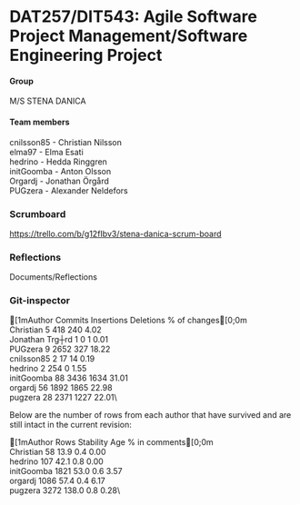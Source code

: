# DAT257/DIT543: Agile Software Project Management/Software Engineering Project
#### Group
M/S STENA DANICA
#### Team members
cnilsson85 - Christian Nilsson\
elma97 - Elma Esati\
hedrino - Hedda Ringgren\
initGoomba - Anton Olsson\
Orgardj - Jonathan Örgård\
PUGzera - Alexander Neldefors

### Scrumboard
https://trello.com/b/g12fIbv3/stena-danica-scrum-board

### Reflections
Documents/Reflections

### Git-inspector
[1mAuthor                     Commits    Insertions      Deletions    % of changes[0;0m\
Christian                        5           418            240            4.02\
Jonathan Trg┼rd                  1             0              1            0.01\
PUGzera                          9          2652            327           18.22\
cnilsson85                       2            17             14            0.19\
hedrino                          2           254              0            1.55\
initGoomba                      88          3436           1634           31.01\
orgardj                         56          1892           1865           22.98\
pugzera                         28          2371           1227           22.01\

Below are the number of rows from each author that have survived and are still intact in the current revision:

[1mAuthor                     Rows      Stability          Age       % in comments[0;0m\
Christian                    58           13.9          0.4                0.00\
hedrino                     107           42.1          0.8                0.00\
initGoomba                 1821           53.0          0.6                3.57\
orgardj                    1086           57.4          0.4                6.17\
pugzera                    3272          138.0          0.8                0.28\
